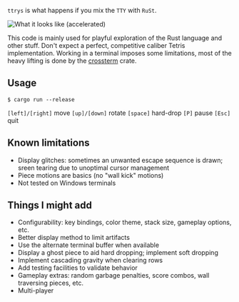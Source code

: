 `ttrys` is what happens if you mix the `TTY` with `RuSt`.

![What it looks like (accelerated)](https://github.com/goodartistscopy/ttrys/assets/3617165/ffe9216d-8b34-4889-90c9-c4bc97f7402e "What it looks like (accelerated)")

This code is mainly used for playful exploration of the Rust language and other stuff. Don't expect a perfect, competitive caliber Tetris implementation. Working in a terminal imposes some limitations, most of the heavy lifting is done by the [crossterm](https://docs.rs/crossterm/latest/crossterm/) crate.

Usage
-----
```
$ cargo run --release
```

`[left]/[right]` move
`[up]/[down]` rotate
`[space]` hard-drop
`[P]` pause
`[Esc]` quit

Known limitations
-----------------
* Display glitches: sometimes an unwanted escape sequence is drawn; sreen tearing due to unoptimal cursor management
* Piece motions are basics (no "wall kick" motions)
* Not tested on Windows terminals

Things I might add
------------------
* Configurability: key bindings, color theme, stack size, gameplay options, etc.
* Better display method to limit artifacts
* Use the alternate terminal buffer when available
* Display a ghost piece to aid hard dropping; implement soft dropping
* Implement cascading gravity when clearing rows
* Add testing facilities to validate behavior
* Gameplay extras: random garbage penalties, score combos, wall traversing pieces, etc.
* Multi-player
